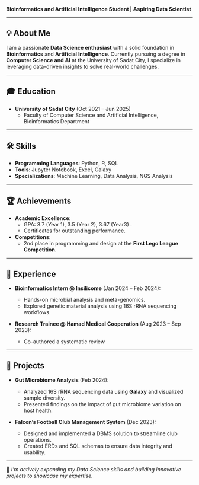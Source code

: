 **Bioinformatics and Artificial Intelligence Student | Aspiring Data Scientist**

---

## 💡 About Me  
I am a passionate **Data Science enthusiast** with a solid foundation in **Bioinformatics** and **Artificial Intelligence**. Currently pursuing a degree in **Computer Science and AI** at the University of Sadat City, I specialize in leveraging data-driven insights to solve real-world challenges.  

---

## 🎓 Education  
- **University of Sadat City** (Oct 2021 – Jun 2025)  
  - Faculty of Computer Science and Artificial Intelligence, Bioinformatics Department  
    
---

## 🛠️ Skills  
- **Programming Languages**: Python, R, SQL  
- **Tools**: Jupyter Notebook, Excel, Galaxy  
- **Specializations**: Machine Learning, Data Analysis, NGS Analysis  

---

## 🏆 Achievements  
- **Academic Excellence**:  
  - GPA: 3.7 (Year 1), 3.5 (Year 2), 3.67 (Year3) .  
  - Certificates for outstanding performance.  
- **Competitions**:  
  - 2nd place in programming and design at the **First Lego League Competition**.  

---

## 💼 Experience  
- **Bioinformatics Intern @ Insilicome** (Jan 2024 – Feb 2024):  
  - Hands-on microbial analysis and meta-genomics.  
  - Explored genetic material analysis using 16S rRNA sequencing workflows.  

- **Research Trainee @ Hamad Medical Cooperation** (Aug 2023 – Sep 2023):  
  - Co-authored a systematic review 
---

## 📂 Projects  
- **Gut Microbiome Analysis** (Feb 2024):  
  - Analyzed 16S rRNA sequencing data using **Galaxy** and visualized sample diversity.  
  - Presented findings on the impact of gut microbiome variation on host health.  

- **Falcon’s Football Club Management System** (Dec 2023):  
  - Designed and implemented a DBMS solution to streamline club operations.  
  - Created ERDs and SQL schemas to ensure data integrity and usability.  

---

🌟 *I’m actively expanding my Data Science skills and building innovative projects to showcase my expertise.*  
